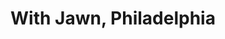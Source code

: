 ---
pid: LLG167
title: With Jawn, Philadelphia
location_transcription: Old city - near liberty bell
zipcode: '19106'
outside_phl: 
neighborhood: Society Hill,Old City
age: '16'
age_range: 13-19
instagram: 
image_file_name: LLG_167.jpg
proposal_transcription: JAWN
topic: Philadelphia,Pop Culture,Youth
topic_summary: 0, 0, 0
type: Sculpture Statue
keywords_other: jawn, philly slang, slang, love statue
credit: 
image_labels: 
twitter: "@brenden.dahl"
facebook: 
permalink: "/monuments/llg167/"
layout: item-page
---